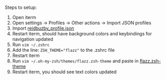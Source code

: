 Steps to setup:

1. Open iterm
2. Open settings -> Profiles -> Other actions -> Import JSON profiles
3. Import [reidbuzby_profile.json](https://github.com/reidbuzby/iterm-config/blob/main/reidbuzby_profile.json)
4. Restart iterm, should have background colors and keybindings for navigation updated
5. Run `vim ~/.zshrc`
6. Add the line: `ZSH_THEME="flazz"` to the .zshrc file
7. Restart iterm
8. Run `vim ~/.oh-my-zsh/themes/flazz.zsh-theme` and paste in [flazz.zsh-theme](https://github.com/reidbuzby/iterm-config/blob/main/flazz.zsh-theme)
9. Restart iterm, you should see text colors updated
